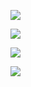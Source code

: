 ![](https://file.garden/Zlc_rlwZaj3gLlZ-/978e15e982edf4394eb386c779a3b1d5.gif)

![](https://file.garden/Zlc_rlwZaj3gLlZ-/Untitled62_20240604120420.png)

![](https://file.garden/Zlc_rlwZaj3gLlZ-/Untitled63_20240604122822.png)


![](https://file.garden/Zlc_rlwZaj3gLlZ-/Untitled64_20240604141648.png)
